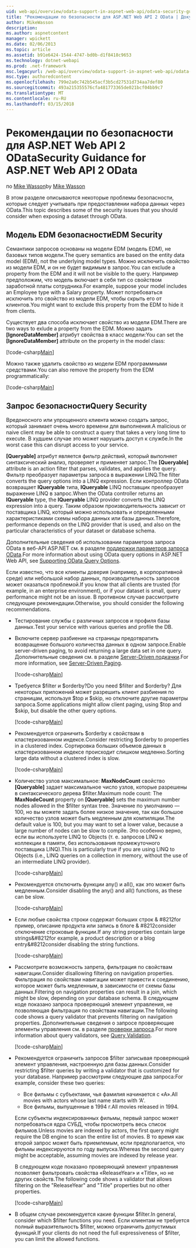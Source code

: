 ```yaml
---
uid: web-api/overview/odata-support-in-aspnet-web-api/odata-security-guidance
title: "Рекомендации по безопасности для ASP.NET Web API 2 OData | Документы Microsoft"
author: MikeWasson
description: 
ms.author: aspnetcontent
manager: wpickett
ms.date: 02/06/2013
ms.topic: article
ms.assetid: b91e6424-1544-4747-bd0b-d1f8418c9653
ms.technology: dotnet-webapi
ms.prod: .net-framework
msc.legacyurl: /web-api/overview/odata-support-in-aspnet-web-api/odata-security-guidance
msc.type: authoredcontent
ms.openlocfilehash: 799e2a0c742b545acf3b5cd27531d734aa7def80
ms.sourcegitcommit: 493a215355576cfa481773365de021bcf04bb9c7
ms.translationtype: MT
ms.contentlocale: ru-RU
ms.lasthandoff: 03/15/2018
---
```

<a name="security-guidance-for-aspnet-web-api-2-odata"></a><span data-ttu-id="4eb9d-102">Рекомендации по безопасности для ASP.NET Web API 2 OData</span><span class="sxs-lookup"><span data-stu-id="4eb9d-102">Security Guidance for ASP.NET Web API 2 OData</span></span>
====================
<span data-ttu-id="4eb9d-103">по [Mike Wasson](https://github.com/MikeWasson)</span><span class="sxs-lookup"><span data-stu-id="4eb9d-103">by [Mike Wasson](https://github.com/MikeWasson)</span></span>

<span data-ttu-id="4eb9d-104">В этом разделе описываются некоторые проблемы безопасности, которые следует учитывать при предоставлении набора данных через OData.</span><span class="sxs-lookup"><span data-stu-id="4eb9d-104">This topic describes some of the security issues that you should consider when exposing a dataset through OData.</span></span>

## <a name="edm-security"></a><span data-ttu-id="4eb9d-105">Модель EDM безопасности</span><span class="sxs-lookup"><span data-stu-id="4eb9d-105">EDM Security</span></span>

<span data-ttu-id="4eb9d-106">Семантики запросов основаны на модели EDM (модель EDM), не базовых типов модели.</span><span class="sxs-lookup"><span data-stu-id="4eb9d-106">The query semantics are based on the entity data model (EDM), not the underlying model types.</span></span> <span data-ttu-id="4eb9d-107">Можно исключить свойство из модели EDM, и он не будет видимым в запрос.</span><span class="sxs-lookup"><span data-stu-id="4eb9d-107">You can exclude a property from the EDM and it will not be visible to the query.</span></span> <span data-ttu-id="4eb9d-108">Например предположим, что модель включает в себя тип со свойством заработной платы сотрудника.</span><span class="sxs-lookup"><span data-stu-id="4eb9d-108">For example, suppose your model includes an Employee type with a Salary property.</span></span> <span data-ttu-id="4eb9d-109">Может потребоваться исключить это свойство из модели EDM, чтобы скрыть его от клиентов.</span><span class="sxs-lookup"><span data-stu-id="4eb9d-109">You might want to exclude this property from the EDM to hide it from clients.</span></span>

<span data-ttu-id="4eb9d-110">Существует два способа исключает свойство из модели EDM.</span><span class="sxs-lookup"><span data-stu-id="4eb9d-110">There are two ways to exlude a property from the EDM.</span></span> <span data-ttu-id="4eb9d-111">Можно задать **[IgnoreDataMember]** атрибут свойства в класс модели:</span><span class="sxs-lookup"><span data-stu-id="4eb9d-111">You can set the **[IgnoreDataMember]** attribute on the property in the model class:</span></span>

[!code-csharp[Main](odata-security-guidance/samples/sample1.cs)]

<span data-ttu-id="4eb9d-112">Можно также удалить свойство из модели EDM программными средствами.</span><span class="sxs-lookup"><span data-stu-id="4eb9d-112">You can also remove the property from the EDM programmatically:</span></span>

[!code-csharp[Main](odata-security-guidance/samples/sample2.cs)]

## <a name="query-security"></a><span data-ttu-id="4eb9d-113">Запрос безопасности</span><span class="sxs-lookup"><span data-stu-id="4eb9d-113">Query Security</span></span>

<span data-ttu-id="4eb9d-114">Вредоносного или упрощенного клиента можно создать запрос, который занимает очень много времени для выполнения.</span><span class="sxs-lookup"><span data-stu-id="4eb9d-114">A malicious or naive client may be able to construct a query that takes a very long time to execute.</span></span> <span data-ttu-id="4eb9d-115">В худшем случае это может нарушить доступ к службе.</span><span class="sxs-lookup"><span data-stu-id="4eb9d-115">In the worst case this can disrupt access to your service.</span></span>

<span data-ttu-id="4eb9d-116">**[Queryable]** атрибут является фильтр действий, который выполняет синтаксический анализ, проверяет и применяет запрос.</span><span class="sxs-lookup"><span data-stu-id="4eb9d-116">The **[Queryable]** attribute is an action filter that parses, validates, and applies the query.</span></span> <span data-ttu-id="4eb9d-117">Фильтр преобразует параметры запроса в выражении LINQ.</span><span class="sxs-lookup"><span data-stu-id="4eb9d-117">The filter converts the query options into a LINQ expression.</span></span> <span data-ttu-id="4eb9d-118">Если контроллер OData возвращает **IQueryable** типа, **IQueryable** LINQ поставщик преобразует выражение LINQ в запрос.</span><span class="sxs-lookup"><span data-stu-id="4eb9d-118">When the OData controller returns an **IQueryable** type, the **IQueryable** LINQ provider converts the LINQ expression into a query.</span></span> <span data-ttu-id="4eb9d-119">Таким образом производительность зависит от поставщика LINQ, который можно использовать и определенными характеристиками схемы набора данных или базы данных.</span><span class="sxs-lookup"><span data-stu-id="4eb9d-119">Therefore, performance depends on the LINQ provider that is used, and also on the particular characteristics of your dataset or database schema.</span></span>

<span data-ttu-id="4eb9d-120">Дополнительные сведения об использовании параметров запроса OData в веб-API ASP.NET см. в разделе [поддержки параметров запроса OData](supporting-odata-query-options.md).</span><span class="sxs-lookup"><span data-stu-id="4eb9d-120">For more information about using OData query options in ASP.NET Web API, see [Supporting OData Query Options](supporting-odata-query-options.md).</span></span>

<span data-ttu-id="4eb9d-121">Если известно, что все клиенты доверия (например, в корпоративной среде) или небольшой набор данных, производительность запросов может оказаться проблемой.</span><span class="sxs-lookup"><span data-stu-id="4eb9d-121">If you know that all clients are trusted (for example, in an enterprise environment), or if your dataset is small, query performance might not be an issue.</span></span> <span data-ttu-id="4eb9d-122">В противном случае рассмотрите следующие рекомендации.</span><span class="sxs-lookup"><span data-stu-id="4eb9d-122">Otherwise, you should consider the following recommendations.</span></span>

- <span data-ttu-id="4eb9d-123">Тестирование службы с различных запросов и профиля базы данных.</span><span class="sxs-lookup"><span data-stu-id="4eb9d-123">Test your service with various queries and profile the DB.</span></span>
- <span data-ttu-id="4eb9d-124">Включите сервер разбиение на страницы предотвратить возвращение большого количества данных в одном запросе.</span><span class="sxs-lookup"><span data-stu-id="4eb9d-124">Enable server-driven paging, to avoid returning a large data set in one query.</span></span> <span data-ttu-id="4eb9d-125">Дополнительные сведения см. в разделе [Server-Driven подкачки](supporting-odata-query-options.md#server-paging).</span><span class="sxs-lookup"><span data-stu-id="4eb9d-125">For more information, see [Server-Driven Paging](supporting-odata-query-options.md#server-paging).</span></span> 

    [!code-csharp[Main](odata-security-guidance/samples/sample3.cs)]
- <span data-ttu-id="4eb9d-126">Требуется $filter и $orderby?</span><span class="sxs-lookup"><span data-stu-id="4eb9d-126">Do you need $filter and $orderby?</span></span> <span data-ttu-id="4eb9d-127">Для некоторых приложений может разрешить клиент разбиения по страницам, используя $top и $skip, но отключите другие параметры запроса.</span><span class="sxs-lookup"><span data-stu-id="4eb9d-127">Some applications might allow client paging, using $top and $skip, but disable the other query options.</span></span> 

    [!code-csharp[Main](odata-security-guidance/samples/sample4.cs)]
- <span data-ttu-id="4eb9d-128">Рекомендуется ограничить $orderby к свойствам в кластеризованном индексе.</span><span class="sxs-lookup"><span data-stu-id="4eb9d-128">Consider restricting $orderby to properties in a clustered index.</span></span> <span data-ttu-id="4eb9d-129">Сортировка больших объемов данных в кластеризованном индексе происходит слишком медленно.</span><span class="sxs-lookup"><span data-stu-id="4eb9d-129">Sorting large data without a clustered index is slow.</span></span> 

    [!code-csharp[Main](odata-security-guidance/samples/sample5.cs)]
- <span data-ttu-id="4eb9d-130">Количество узлов максимальное: **MaxNodeCount** свойство **[Queryable]** задает максимальное число узлов, которые разрешены в синтаксического дерева $filter.</span><span class="sxs-lookup"><span data-stu-id="4eb9d-130">Maximum node count: The **MaxNodeCount** property on **[Queryable]** sets the maximum number nodes allowed in the $filter syntax tree.</span></span> <span data-ttu-id="4eb9d-131">Значение по умолчанию — 100, но вы можете задать более низкое значение, так как большое количество узлов может быть медленным для компиляции.</span><span class="sxs-lookup"><span data-stu-id="4eb9d-131">The default value is 100, but you may want to set a lower value, because a large number of nodes can be slow to compile.</span></span> <span data-ttu-id="4eb9d-132">Это особенно верно, если вы используете LINQ to Objects (т. е. запросов LINQ к коллекции в памяти, без использования промежуточного поставщика LINQ).</span><span class="sxs-lookup"><span data-stu-id="4eb9d-132">This is particularly true if you are using LINQ to Objects (i.e., LINQ queries on a collection in memory, without the use of an intermediate LINQ provider).</span></span> 

    [!code-csharp[Main](odata-security-guidance/samples/sample6.cs)]
- <span data-ttu-id="4eb9d-133">Рекомендуется отключить функции any() и all(), как это может быть медленным.</span><span class="sxs-lookup"><span data-stu-id="4eb9d-133">Consider disabling the any() and all() functions, as these can be slow.</span></span> 

    [!code-csharp[Main](odata-security-guidance/samples/sample7.cs)]
- <span data-ttu-id="4eb9d-134">Если любые свойства строки содержат больших строк & #8212for пример, описание продукта или запись в блоге & #8212consider отключение строковые функции.</span><span class="sxs-lookup"><span data-stu-id="4eb9d-134">If any string properties contain large strings&#8212for example, a product description or a blog entry&#8212consider disabling the string functions.</span></span> 

    [!code-csharp[Main](odata-security-guidance/samples/sample8.cs)]
- <span data-ttu-id="4eb9d-135">Рассмотрите возможность запрета, фильтрация по свойствам навигации.</span><span class="sxs-lookup"><span data-stu-id="4eb9d-135">Consider disallowing filtering on navigation properties.</span></span> <span data-ttu-id="4eb9d-136">Фильтрация по свойствам навигации может привести к соединению, которое может быть медленным, в зависимости от схемы базы данных.</span><span class="sxs-lookup"><span data-stu-id="4eb9d-136">Filtering on navigation properties can result in a join, which might be slow, depending on your database schema.</span></span> <span data-ttu-id="4eb9d-137">В следующем коде показано запроса проверяющий элемент управления, не позволяющая фильтрация по свойствам навигации.</span><span class="sxs-lookup"><span data-stu-id="4eb9d-137">The following code shows a query validator that prevents filtering on navigation properties.</span></span> <span data-ttu-id="4eb9d-138">Дополнительные сведения о запросе проверяющие элементы управления см. в разделе [проверки запроса](supporting-odata-query-options.md#query-validation).</span><span class="sxs-lookup"><span data-stu-id="4eb9d-138">For more information about query validators, see [Query Validation](supporting-odata-query-options.md#query-validation).</span></span> 

    [!code-csharp[Main](odata-security-guidance/samples/sample9.cs)]
- <span data-ttu-id="4eb9d-139">Рекомендуется ограничить запросов $filter записывая проверяющий элемент управления, настроенную для базы данных.</span><span class="sxs-lookup"><span data-stu-id="4eb9d-139">Consider restricting $filter queries by writing a validator that is customized for your database.</span></span> <span data-ttu-id="4eb9d-140">Например рассмотрим следующие два запроса:</span><span class="sxs-lookup"><span data-stu-id="4eb9d-140">For example, consider these two queries:</span></span> 

    - <span data-ttu-id="4eb9d-141">Все фильмы с субъектами, чья фамилия начинается с «А».</span><span class="sxs-lookup"><span data-stu-id="4eb9d-141">All movies with actors whose last name starts with ‘A'.</span></span>
    - <span data-ttu-id="4eb9d-142">Все фильмы, выпущенные в 1994 г.</span><span class="sxs-lookup"><span data-stu-id="4eb9d-142">All movies released in 1994.</span></span>

    <span data-ttu-id="4eb9d-143">Если субъекты индексированных фильмы, первый запрос может потребоваться ядра СУБД, чтобы просмотреть весь список фильмов.</span><span class="sxs-lookup"><span data-stu-id="4eb9d-143">Unless movies are indexed by actors, the first query might require the DB engine to scan the entire list of movies.</span></span> <span data-ttu-id="4eb9d-144">В то время как второй запрос может быть приемлемым, если предполагается, что фильмы индексируются по году выпуска.</span><span class="sxs-lookup"><span data-stu-id="4eb9d-144">Whereas the second query might be acceptable, assuming movies are indexed by release year.</span></span>

    <span data-ttu-id="4eb9d-145">В следующем коде показано проверяющий элемент управления позволяет фильтровать свойства «ReleaseYear» и «Title», но не других свойств.</span><span class="sxs-lookup"><span data-stu-id="4eb9d-145">The following code shows a validator that allows filtering on the "ReleaseYear" and "Title" properties but no other properties.</span></span>

    [!code-csharp[Main](odata-security-guidance/samples/sample10.cs)]
- <span data-ttu-id="4eb9d-146">В общем случае рекомендуется какие функции $filter.</span><span class="sxs-lookup"><span data-stu-id="4eb9d-146">In general, consider which $filter functions you need.</span></span> <span data-ttu-id="4eb9d-147">Если клиентам не требуется полный выразительность $filter, можно ограничить допустимых функций.</span><span class="sxs-lookup"><span data-stu-id="4eb9d-147">If your clients do not need the full expressiveness of $filter, you can limit the allowed functions.</span></span>
